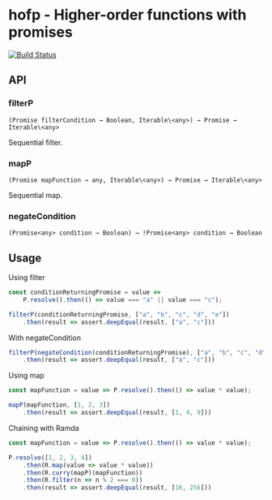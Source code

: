 # hofp - Higher-order functions with promises

[![Build Status](https://travis-ci.org/kozakvoj/hofp.svg?branch=master)](https://travis-ci.org/kozakvoj/hofp)


## API
### filterP
`(Promise filterCondition → Boolean, Iterable\<any>) → Promise → Iterable\<any>`

Sequential filter.

### mapP
`(Promise mapFunction → any, Iterable\<any>) → Promise → Iterable\<any>`

Sequential map.

### negateCondition
`(Promise<any> condition → Boolean) → !Promise<any> condition → Boolean`

## Usage

Using filter

```javascript
const conditionReturningPromise = value =>
    P.resolve().then(() => value === "a" || value === "c");

filterP(conditionReturningPromise, ["a", "b", "c", "d", "e"])
    .then(result => assert.deepEqual(result, ["a", "c"]))
```

With negateCondition

```javascript
filterP(negateCondition(conditionReturningPromise), ["a", "b", "c", "d", "e"])
    .then(result => assert.deepEqual(result, ["a", "c"]))
```

Using map

```javascript
const mapFunction = value => P.resolve().then(() => value * value);

mapP(mapFunction, [1, 2, 3])
    .then(result => assert.deepEqual(result, [1, 4, 9]))
```

Chaining with Ramda
```javascript
const mapFunction = value => P.resolve().then(() => value * value);

P.resolve([1, 2, 3, 4])
    .then(R.map(value => value * value))
    .then(R.curry(mapP)(mapFunction))
    .then(R.filter(n => n % 2 === 0))
    .then(result => assert.deepEqual(result, [16, 256]))
```